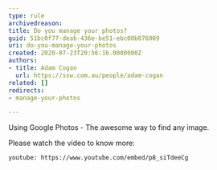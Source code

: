 ```yaml
---
type: rule
archivedreason: 
title: Do you manage your photos?
guid: 51bc0f77-deab-436e-be51-ebc00b076009
uri: do-you-manage-your-photos
created: 2020-07-23T20:56:16.0000000Z
authors:
- title: Adam Cogan
  url: https://ssw.com.au/people/adam-cogan
related: []
redirects:
- manage-your-photos

---
```


Using Google Photos - The awesome way to find any image.

<!--endintro-->

Please watch the video to know more:


`youtube: https://www.youtube.com/embed/p8_siTdeeCg`
